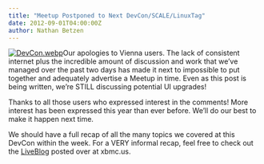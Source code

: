 ```yaml
---
title: "Meetup Postponed to Next DevCon/SCALE/LinuxTag"
date: 2012-09-01T04:00:00Z
author: Nathan Betzen
---
```


[![](/images/blog/20120902-174239-300x224.webp "DevCon.webp")](/images/blog/20120902-174239.webp)Our apologies to Vienna users. The lack of consistent internet plus the incredible amount of discussion and work that we’ve managed over the past two days has made it next to impossible to put together and adequately advertise a Meetup in time. Even as this post is being written, we’re STILL discussing potential UI upgrades!

Thanks to all those users who expressed interest in the comments! More interest has been expressed this year than ever before. We’ll do our best to make it happen next time.

We should have a full recap of all the many topics we covered at this DevCon within the week. For a VERY informal recap, feel free to check out the [LiveBlog](http://xbmc.us/njbetzen/2012/08/30/xbmc-devcon-liveblog/ "XBMC DevCon Liveblog") posted over at xbmc.us.
